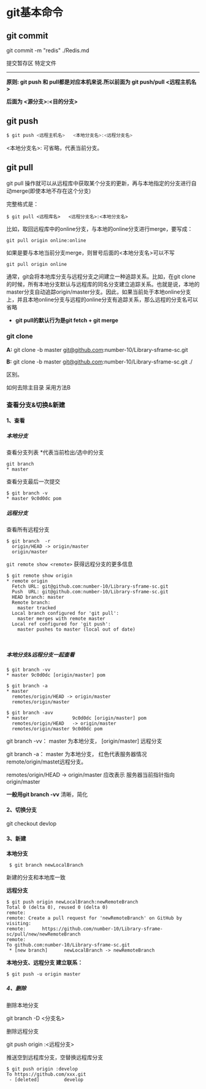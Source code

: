 

# git基本命令



## git commit 

git commit -m "redis"  ./Redis.md

提交暂存区 特定文件





***

**原则: git push 和 pull都是对应本机来说.所以前面为 git push/pull  <远程主机名>**

**后面为 <源分支>:<目的分支>**



## git push

```javascript
$ git push <远程主机名>   <本地分支名>:<远程分支名>
```



  <本地分支名>:   可省略，代表当前分支。



## git pull

git pull 操作就可以从远程库中获取某个分支的更新，再与本地指定的分支进行自动merge(即使本地不存在这个分支)

完整格式是：

```
$ git pull <远程库名>   <远程分支名>:<本地分支名>
```

比如，取回远程库中的online分支，与本地的online分支进行merge，要写成：

```
git pull origin online:online
```

如果是要与本地当前分支merge，则冒号后面的<本地分支名>可以不写

```
git pull origin online
```

通常，git会将本地库分支与远程分支之间建立一种追踪关系。比如，在git clone的时候，所有本地分支默认与远程库的同名分支建立追踪关系。也就是说，本地的master分支自动追踪origin/master分支。因此，如果当前处于本地online分支上，并且本地online分支与远程的online分支有追踪关系，那么远程的分支名可以省略



* **git pull的默认行为是git fetch + git merge**



### git clone

**A:** git clone -b master git@github.com:number-10/Library-sframe-sc.git

**B:** git clone -b master git@github.com:number-10/Library-sframe-sc.git     ./

区别。

如何去除主目录 采用方法B



### 查看分支&切换&新建

#### 1、查看

##### 本地分支

查看分支列表 *代表当前检出/选中的分支

```
git branch
* master
```

查看分支最后一次提交

```
$ git branch -v
* master 9c0d0dc pom
```

 

##### 远程分支

查看所有远程分支

```
$ git branch  -r
  origin/HEAD -> origin/master
  origin/master
```

 `git remote show <remote>` 获得远程分支的更多信息

```
$ git remote show origin
* remote origin
  Fetch URL: git@github.com:number-10/Library-sframe-sc.git
  Push  URL: git@github.com:number-10/Library-sframe-sc.git
  HEAD branch: master
  Remote branch:
    master tracked
  Local branch configured for 'git pull':
    master merges with remote master
  Local ref configured for 'git push':
    master pushes to master (local out of date)



```



##### 本地分支&远程分支一起查看

```
$ git branch -vv
* master 9c0d0dc [origin/master] pom

$ git branch -a
* master
  remotes/origin/HEAD -> origin/master
  remotes/origin/master

$ git branch -avv
* master                9c0d0dc [origin/master] pom
  remotes/origin/HEAD   -> origin/master
  remotes/origin/master 9c0d0dc pom
```

git branch -vv：   master 为本地分支， [origin/master] 远程分支

git branch -a：  master 为本地分支， 红色代表服务器情况 remote/origin/mastet远程分支。

remotes/origin/HEAD -> origin/master 应改表示 服务器当前指针指向 origin/master

**一般用git branch -vv** 清晰，简化







#### 2、切换分支

git checkout  devlop



#### 3、新建

**本地分支**

``` $ git branch newLocalBranch```

新建的分支和本地库一致



**远程分支**

```
$ git push origin newLocalBranch:newRemoteBranch
Total 0 (delta 0), reused 0 (delta 0)
remote:
remote: Create a pull request for 'newRemoteBranch' on GitHub by visiting:
remote:      https://github.com/number-10/Library-sframe-sc/pull/new/newRemoteBranch
remote:
To github.com:number-10/Library-sframe-sc.git
 * [new branch]      newLocalBranch -> newRemoteBranch

```



**本地分支、远程分支 建立联系：**

```
$ git push -u origin master
```





##### 4、删除

删除本地分支

git branch -D <分支名>



删除远程分支

git push origin  :<远程分支>



推送空到远程库分支，空替换远程库分支

```
$ git push origin :develop
To https://github.com/xxx.git
 - [deleted]         develop


```



